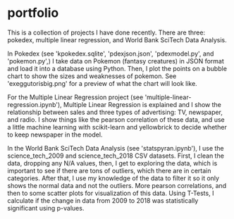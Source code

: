 # portfolio

This is a collection of projects I have done recently.  There are three: pokedex, multiple linear regression, and World Bank SciTech Data Analysis.  

In Pokedex (see 'kpokedex.sqlite', 'pdexjson.json', 'pdexmodel.py', and 'pokemon.py',) I take data on Pokemon (fantasy creatures) in JSON format and load it into a database using Python.  Then, I plot the points on a bubble chart to show the sizes and weaknesses of pokemon.  See 'exeggutorisbig.png' for a preview of what the chart will look like.  

For the Multiple Linear Regression project (see 'multiple-linear-regression.ipynb'), Multiple Linear Regression is explained and I show the relationship between sales and three types of advertising: TV, newspaper, and radio.  I show things like the pearson correlation of these data, and use a little machine learning with scikit-learn and yellowbrick to decide whether to keep newspaper in the model.

In the World Bank SciTech Data Analysis (see 'statspyran.ipynb'), I use the science_tech_2009 and science_tech_2018 CSV datasets.  First, I clean the data, dropping any N/A values, then, I get to exploring the data, which is important to see if there are tons of outliers, which there are in certain categories.  After that, I use my knowledge of the data to filter it so it only shows the normal data and not the outliers.  More pearson correlations, and then to some scatter plots for visualization of this data.  Using T-Tests, I calculate if the change in data from 2009 to 2018 was statistically significant using p-values.
